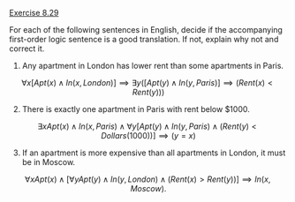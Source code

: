 [Exercise 8.29](8-29/)

For each of the following sentences in English, decide if the
accompanying first-order logic sentence is a good translation. If not,
explain why not and correct it.

1.  Any apartment in London has lower rent than some apartments
    in Paris.

$$
\forall {x} [{Apt}(x) \land {In}(x,{London})]
\implies \exists {y} ([{Apt}(y) \land {In}(y,{Paris})] \implies ({Rent}(x) < {Rent}(y)))
$$

2.  There is exactly one apartment in Paris with rent below \$1000.

$$
\exists {x} {Apt}(x) \land {In}(x,{Paris}) \land \forall{y} [{Apt}(y) \land {In}(y,{Paris}) \land ({Rent}(y) < {Dollars}(1000))] \implies (y = x)
$$

3.  If an apartment is more expensive than all apartments in London, it
    must be in Moscow.

$$
\forall{x} {Apt}(x) \land [\forall{y} {Apt}(y) \land {In}(y,{London}) \land ({Rent}(x) > {Rent}(y))] \implies
{In}(x,{Moscow}).
$$
